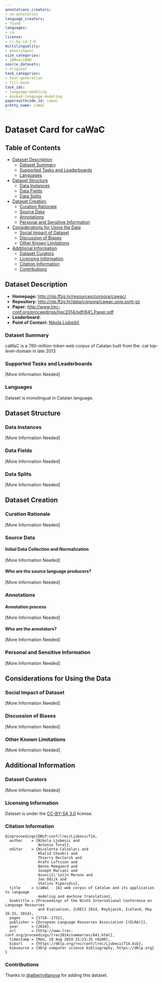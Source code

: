 ```yaml
---
annotations_creators:
- no-annotation
language_creators:
- found
languages:
- ca
license:
- cc-by-sa-3.0
multilinguality:
- monolingual
size_categories:
- 10M<n<100M
source_datasets:
- original
task_categories:
- text-generation
- fill-mask
task_ids:
- language-modeling
- masked-language-modeling
paperswithcode_id: cawac
pretty_name: caWaC
---
```


# Dataset Card for caWaC

## Table of Contents
- [Dataset Description](#dataset-description)
  - [Dataset Summary](#dataset-summary)
  - [Supported Tasks and Leaderboards](#supported-tasks-and-leaderboards)
  - [Languages](#languages)
- [Dataset Structure](#dataset-structure)
  - [Data Instances](#data-instances)
  - [Data Fields](#data-fields)
  - [Data Splits](#data-splits)
- [Dataset Creation](#dataset-creation)
  - [Curation Rationale](#curation-rationale)
  - [Source Data](#source-data)
  - [Annotations](#annotations)
  - [Personal and Sensitive Information](#personal-and-sensitive-information)
- [Considerations for Using the Data](#considerations-for-using-the-data)
  - [Social Impact of Dataset](#social-impact-of-dataset)
  - [Discussion of Biases](#discussion-of-biases)
  - [Other Known Limitations](#other-known-limitations)
- [Additional Information](#additional-information)
  - [Dataset Curators](#dataset-curators)
  - [Licensing Information](#licensing-information)
  - [Citation Information](#citation-information)
  - [Contributions](#contributions)

## Dataset Description

- **Homepage:** http://nlp.ffzg.hr/resources/corpora/cawac/
- **Repository:** http://nlp.ffzg.hr/data/corpora/cawac.uniq.sortr.gz
- **Paper:** http://www.lrec-conf.org/proceedings/lrec2014/pdf/841_Paper.pdf
- **Leaderboard:**
- **Point of Contact:** [Nikola Ljubešič](mailto:nikola.ljubesic@ffzg.hr)

### Dataset Summary

caWaC is a 780-million-token web corpus of Catalan built from the .cat top-level-domain in late 2013.

### Supported Tasks and Leaderboards

[More Information Needed]

### Languages

Dataset is monolingual in Catalan language.

## Dataset Structure

### Data Instances

[More Information Needed]

### Data Fields

[More Information Needed]

### Data Splits

[More Information Needed]

## Dataset Creation

### Curation Rationale

[More Information Needed]

### Source Data

#### Initial Data Collection and Normalization

[More Information Needed]

#### Who are the source language producers?

[More Information Needed]

### Annotations

#### Annotation process

[More Information Needed]

#### Who are the annotators?

[More Information Needed]

### Personal and Sensitive Information

[More Information Needed]

## Considerations for Using the Data

### Social Impact of Dataset

[More Information Needed]

### Discussion of Biases

[More Information Needed]

### Other Known Limitations

[More Information Needed]

## Additional Information

### Dataset Curators

[More Information Needed]

### Licensing Information

Dataset is under the [CC-BY-SA 3.0](http://creativecommons.org/licenses/by-sa/3.0/) license.

### Citation Information

```
@inproceedings{DBLP:conf/lrec/LjubesicT14,
  author    = {Nikola Ljubesic and
               Antonio Toral},
  editor    = {Nicoletta Calzolari and
               Khalid Choukri and
               Thierry Declerck and
               Hrafn Loftsson and
               Bente Maegaard and
               Joseph Mariani and
               Asunci{\'{o}}n Moreno and
               Jan Odijk and
               Stelios Piperidis},
  title     = {caWaC - {A} web corpus of Catalan and its application to language
               modeling and machine translation},
  booktitle = {Proceedings of the Ninth International Conference on Language Resources
               and Evaluation, {LREC} 2014, Reykjavik, Iceland, May 26-31, 2014},
  pages     = {1728--1732},
  publisher = {European Language Resources Association {(ELRA)}},
  year      = {2014},
  url       = {http://www.lrec-conf.org/proceedings/lrec2014/summaries/841.html},
  timestamp = {Mon, 19 Aug 2019 15:23:35 +0200},
  biburl    = {https://dblp.org/rec/conf/lrec/LjubesicT14.bib},
  bibsource = {dblp computer science bibliography, https://dblp.org}
}
```

### Contributions

Thanks to [@albertvillanova](https://github.com/albertvillanova) for adding this dataset.
